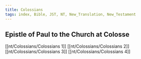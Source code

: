 ```yaml
---
title: Colossians
tags: index, Bible, JST, NT, New_Translation, New_Testament
---
```


## Epistle of Paul to the Church at Colosse

[[nt/Colossians/Colossians 1]]
[[nt/Colossians/Colossians 2]]
[[nt/Colossians/Colossians 3]]
[[nt/Colossians/Colossians 4]]

